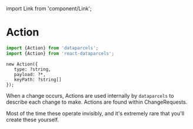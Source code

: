 import Link from 'component/Link';

# Action

```js
import {Action} from 'dataparcels';
import {Action} from 'react-dataparcels';
```

```flow
new Action({
   type: ?string,
   payload: ?*,
   keyPath: ?string[]
});
```

When a change occurs, Actions are used internally by `dataparcels` to describe each change to make. Actions are found within  <Link to="/api/ChangeRequest">ChangeRequests</Link>.

Most of the time these operate invisibly, and it's extremely rare that you'll create these yourself.
